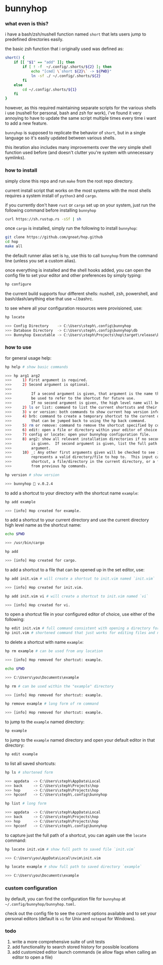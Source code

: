 # bunnyhop

### what even is this?
i have a bash/zsh/nushell function named `short` that lets users jump to predefined directories easily.

the basic zsh function that i originally used was defined as:

```bash
short() {
    if [[ "$1" == "add" ]]; then
        if [ ! -f  ~/.config/.shorts/${2} ]; then
            echo "[cmd] \`short ${2}\` -> ${PWD}"
            ln -sf ./ ~/.config/.shorts/${2}
        fi
    else
        cd ~/.config/.shorts/${1}
    fi
}
```
however, as this required maintaining separate scripts for the various shells i use (nushell for personal, bash and zsh for work), i've found it very annoying to have to update the same script multiple times every time i want to add a new feature.

`bunnyhop` is supposed to replicate the behavior of `short`, but in a single language so it's easily updated between various shells.

this iteration also includes many improvements over the very simple shell function used before (and doesn't clutter you're system with unnecessary symlinks).

### how to install
simply clone this repo and run `make` from the root repo directory.

current install script that works on the most systems with the most shells requires a system install of `python3` and `cargo`.

if you currently don't have `rust` or `cargo` set up on your system, just run the following command before installing `bunnyhop`
```bash
curl https://sh.rustup.rs -sSf | sh
```
once `cargo` is installed, simply run the following to install `bunnyhop`:
```bash
git clone https://github.com/gnoat/hop.github
cd hop
make all
```
the default runner alias set is `hp`, use this to call `bunnyhop` from the command line (unless you set a custom alias).

once everything is installed and the shell hooks added, you can open the config file to set your editor and other preferences by simply typing:
```bash
hp configure
```
the current build supports four different shells: nushell, zsh, powershell, and bash/dash/anything else that use ~/.bashrc.

to see where all your configuration resources were provisioned, use:
```bash
hp locate

>>> Config Directory    -> C:\Users\steph\.config\bunnyhop
>>> Database Directory  -> C:\Users\steph\.config\bunnyhop\db
>>> Bunnyhop Executable -> C:\Users\steph\Projects\hop\target\release\bunnyhop.exe
```

### how to use
for general usage help:
```bash
hp help # show basic commands

>>> hp arg1 arg2
>>>     1) First argument is required.
>>>     2) Second argument is optional.
>>> 
>>>         If a second argument is given, that argument is the name that will
>>>         be used to refer to the shortcut for future use.
>>>         If no second argument is given, the high level name will be used.
>>>     2) ls or list: command to list the current shortcuts and their names.
>>>     3) v or version: both commands to show current hop version info.
>>>     4) brb: command to create a temporary shortcut to the current directory
>>>         that can be jumped back to using the hp back command.
>>>     5) rm or remove: command to remove the shortcut specified by configure.
>>>     6) edit: open a file or directory within your editor of choice.
>>>     7) config or locate: open your bunnyhop configuration file.
>>>     8) arg2: show all relevant installation directories if no second argument
>>>         is given.  If second argument is given, list the full path to the given
>>>         argument.
>>>     10) _: Any other first arguments given will be checked to see if it
>>>         represents a valid directory/file to hop to.  This input can be a named
>>>         shortcut, a file/directory in the current directory, or a file/directory
>>>         from previous hp commands.

hp version # show version

>>> bunnyhop 🐇 v.0.2.4
```
to add a shortcut to your directory with the shortcut name `example`:
```bash
hp add example

>>> [info] Hop created for example.
```
to add a shortcut to your current directory and use the current directory high level name as the shortcut name:
```bash
echo $PWD

>>> /usr/bin/cargo

hp add

>>> [info] Hop created for cargo.
```
to add a shortcut to a file that can be opened up in the set editor, use:
```bash
hp add init.vim # will create a shortcut to init.vim named `init.vim`

>>> [info] Hop created for init.vim.

hp add init.vim vi # will create a shortcut to init.vim named `vi`

>>> [info] Hop created for vi.
```
to open a shortcut file in your configured editor of choice, use either of the following:
```bash
hp edit init.vim # full command consistent with opening a directory for editing
hp init.vim # shortened command that just works for editing files and not directories
```
to delete a shortcut with name `example`:
```bash
hp rm example # can be used from any location

>>> [info] Hop removed for shortcut: example.

echo $PWD

>>> C:\Users\you\Documents\example

hp rm # can be used within the "example" directory

>>> [info] Hop removed for shortcut: example.

hp remove example # long form of rm command

>>> [info] Hop removed for shortcut: example.
```
to jump to the `example` named directory:
```bash
hp example
```
to jump to the `example` named directory and open your default editor in that directory:
```bash
hp edit example
```
to list all saved shortcuts:
```bash
hp ls # shortened form

>>> appdata  -> C:\Users\steph\AppData\Local
>>> back     -> C:\Users\steph\Projects\hop
>>> hop      -> C:\Users\steph\Projects\hop
>>> hpconf   -> C:\Users\steph\.config\bunnyhop

hp list # long form

>>> appdata  -> C:\Users\steph\AppData\Local
>>> back     -> C:\Users\steph\Projects\hop
>>> hop      -> C:\Users\steph\Projects\hop
>>> hpconf   -> C:\Users\steph\.config\bunnyhop
```
to capture just the full path of a shortcut, you can again use the `locate` command:
```bash
hp locate init.vim # show full path to saved file `init.vim`

>>> C:\Users\you\AppData\Local\nvim\init.vim

hp locate example # show full path to saved directory `example`

>>> C:\Users\you\Documents\example
```
### custom configuration
by default, you can find the configuration file for `bunnyhop` at `~/.config/bunnyhop/bunnyhop.toml`.

check out the config file to see the current options available and to set your personal editors (default is `vi` for Unix and `notepad` for Windows).

### todo
1) write a more comprehensive suite of unit tests
2) add functionality to search stored history for possible locations
3) add customized editor launch commands (ie allow flags when calling an editor to open a file)
